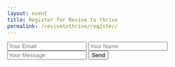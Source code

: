 ```yaml
---
layout: event
title: Register for Revive to thrive
permalink: /revivetothrive/register/
---
```


<form accept-charset="UTF-8" action="https://getform.io/f/02c0234f-a544-4a79-818a-b0526c559077" method="POST" enctype="multipart/form-data" target="_blank">
    <input type="email" name="email" placeholder="Your Email">
    <input type="text" name="name" placeholder="Your Name">
    <input type="text" name="message" placeholder="Your Message">
    <button type="submit" onclick="onSubmit()">Send</button>
</form>
<script>
    function onSubmit(){
        setTimeout(function() {
            window.location.href = 'https://kalosforms.com/beautifulminds/46dc66f6-6a30-4fa7-afe6-b1df60e8c90b';
        }, 500);
    }
</script>